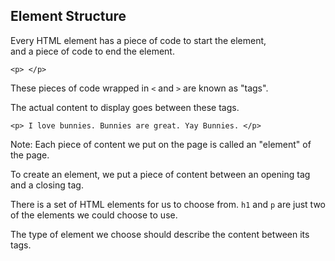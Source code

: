 ## Element Structure

Every HTML element has a piece of code to start the element, <br>
and a piece of code to end the element.

	<p> </p>

These pieces of code wrapped in `<` and `>` are known as "tags".

The actual content to display goes between these tags. 

	<p> I love bunnies. Bunnies are great. Yay Bunnies. </p>


Note:
Each piece of content we put on the page is called an "element" of the page.

To create an element, we put a piece of content between an opening tag and a closing tag.

There is a set of HTML elements for us to choose from. `h1` and `p` are just two of the elements we could choose to use.

The type of element we choose should describe the content between its tags.